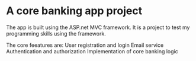 # A core banking app project

The app is built using the ASP.net MVC framework. It is a project to test my programming skills using the framework. 

The core feeatures are:
User registration and login
Email service
Authentication and authorization
Implementation of core banking logic
